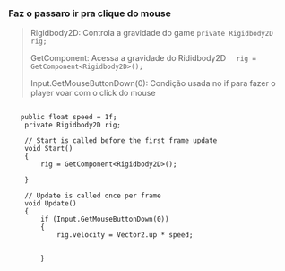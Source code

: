 ### Faz o passaro ir pra clique do mouse
> Rigidbody2D: Controla a gravidade do game ``` private Rigidbody2D rig; ```
> 
> GetComponent: Acessa a gravidade do Rididbody2D ```   rig = GetComponent<Rigidbody2D>(); ```
>
> Input.GetMouseButtonDown(0): Condição usada no if para fazer o player voar com o click do mouse
```

   public float speed = 1f;
    private Rigidbody2D rig;

    // Start is called before the first frame update
    void Start()
    {
        rig = GetComponent<Rigidbody2D>();
        
    }

    // Update is called once per frame
    void Update()
    {
        if (Input.GetMouseButtonDown(0))
        {
            rig.velocity = Vector2.up * speed;


        }
```
